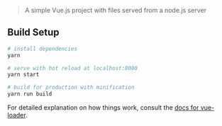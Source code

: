

> A simple Vue.js project with files served from a node.js server

## Build Setup

``` bash
# install dependencies
yarn

# serve with hot reload at localhost:8080
yarn start

# build for production with minification
yarn run build
```

For detailed explanation on how things work, consult the [docs for vue-loader](http://vuejs.github.io/vue-loader).
